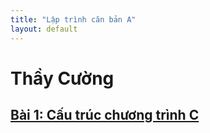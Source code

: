 ```yaml
---
title: "Lập trình căn bản A"
layout: default
---
```


# **Thầy Cường**

## [Bài 1: Cấu trúc chương trình C](1.%20C%E1%BA%A5u%20tr%C3%BAc%20ch%C6%B0%C6%A1ng%20tr%C3%ACnh%20C.md)
